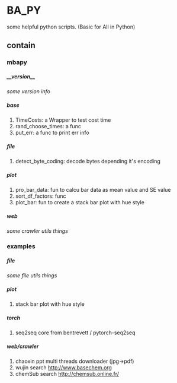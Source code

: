 # BA_PY
some helpful python scripts. (Basic for All in Python)

## contain  
### mbapy  
##### \_\_version\_\_  
*some version info*
##### base  
1. TimeCosts: a Wrapper to test cost time
2. rand_choose_times: a func
3. put_err: a func to print err info

##### file
1. detect_byte_coding: decode bytes depending it's encoding

##### plot
1. pro_bar_data: fun to calcu bar data as mean value and SE value
2. sort_df_factors: func
3. plot_bar: fun to create a stack bar plot with hue style

##### web
*some crawler utils things*

### examples
##### file
*some file utils things*

##### plot
1. stack bar plot with hue style

##### torch
1. seq2seq core from bentrevett / pytorch-seq2seq


##### web/crawler
1. chaoxin ppt multi threads downloader (jpg->pdf)
2. wujin search http://www.basechem.org
3. chemSub search http://chemsub.online.fr/

